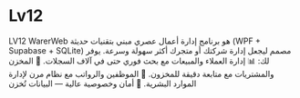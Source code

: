 # Lv12
LV12 WarerWeb هو برنامج إدارة أعمال عصري مبني بتقنيات حديثة (WPF + Supabase + SQLite) مصمم ليجعل إدارة شركتك أو متجرك أكثر سهولة وسرعة. يوفر لك:  📊 إدارة العملاء والمبيعات مع بحث فوري حتى في آلاف السجلات.  🏪 المخزن والمشتريات مع متابعة دقيقة للمخزون.  👥 الموظفين والرواتب مع نظام مرن لإدارة الموارد البشرية.  🔐 أمان وخصوصية عالية — البيانات تُخزن
